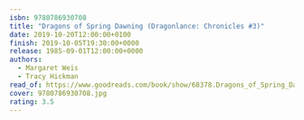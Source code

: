 ```yaml
---
isbn: 9780786930708
title: "Dragons of Spring Dawning (Dragonlance: Chronicles #3)"
date: 2019-10-20T12:00:00+0100
finish: 2019-10-05T19:30:00+0000
release: 1985-09-01T12:00:00+0000
authors:
  - Margaret Weis
  - Tracy Hickman
read_of: https://www.goodreads.com/book/show/68378.Dragons_of_Spring_Dawning
cover: 9780786930708.jpg
rating: 3.5
---
```

